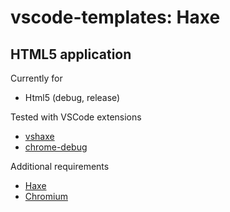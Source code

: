 # vscode-templates: Haxe

## HTML5 application

Currently for
* Html5 (debug, release)

Tested with VSCode extensions
* [vshaxe](https://marketplace.visualstudio.com/items?itemName=nadako.vshaxe)
* [chrome-debug](https://github.com/Microsoft/vscode-chrome-debug)

Additional requirements
* [Haxe](https://haxe.org)
* [Chromium](https://chromium.woolyss.com)